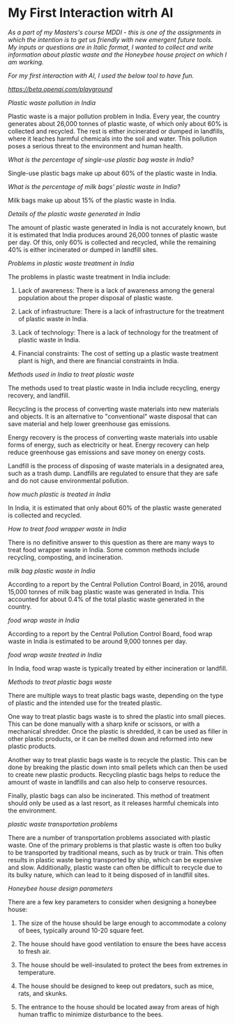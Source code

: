 # My First Interaction witrh AI 

_As a part of my Masters's course MDDI - this is one of the assignments in which the intention is to get us friendly with new emergent future tools.  
My inputs or questions are in Italic format, I wanted to collect and write information about plastic waste and the Honeybee house project on which I am working._

_For my first interaction with AI, I used the below tool to have fun._

_https://beta.openai.com/playground_

_Plastic waste pollution in India_

Plastic waste is a major pollution problem in India. Every year, the country generates about 26,000 tonnes of plastic waste, of which only about 60% is collected and recycled. The rest is either incinerated or dumped in landfills, where it leaches harmful chemicals into the soil and water. This pollution poses a serious threat to the environment and human health.

*What is the percentage of single-use plastic bag waste in India?*

Single-use plastic bags make up about 60% of the plastic waste in India.

_What is the percentage of milk bags' plastic waste in India?_

Milk bags make up about 15% of the plastic waste in India.

_Details of the plastic waste generated in India_

The amount of plastic waste generated in India is not accurately known, but it is estimated that India produces around 26,000 tonnes of plastic waste per day. Of this, only 60% is collected and recycled, while the remaining 40% is either incinerated or dumped in landfill sites.

_Problems in plastic waste treatment in India_

The problems in plastic waste treatment in India include:

1. Lack of awareness: There is a lack of awareness among the general population about the proper disposal of plastic waste.

2. Lack of infrastructure: There is a lack of infrastructure for the treatment of plastic waste in India.

3. Lack of technology: There is a lack of technology for the treatment of plastic waste in India.

4. Financial constraints: The cost of setting up a plastic waste treatment plant is high, and there are financial constraints in India.

_Methods used in India to treat plastic waste_

The methods used to treat plastic waste in India include recycling, energy recovery, and landfill.

Recycling is the process of converting waste materials into new materials and objects. It is an alternative to "conventional" waste disposal that can save material and help lower greenhouse gas emissions.

Energy recovery is the process of converting waste materials into usable forms of energy, such as electricity or heat. Energy recovery can help reduce greenhouse gas emissions and save money on energy costs.

Landfill is the process of disposing of waste materials in a designated area, such as a trash dump. Landfills are regulated to ensure that they are safe and do not cause environmental pollution.

_how much plastic is treated in India_

In India, it is estimated that only about 60% of the plastic waste generated is collected and recycled.

_How to treat food wrapper waste in India_

There is no definitive answer to this question as there are many ways to treat food wrapper waste in India. Some common methods include recycling, composting, and incineration.

_milk bag plastic waste in India_

According to a report by the Central Pollution Control Board, in 2016, around 15,000 tonnes of milk bag plastic waste was generated in India. This accounted for about 0.4% of the total plastic waste generated in the country.

_food wrap waste in India_

According to a report by the Central Pollution Control Board, food wrap waste in India is estimated to be around 9,000 tonnes per day.


_food wrap waste treated in India_

In India, food wrap waste is typically treated by either incineration or landfill.

_Methods to treat plastic bags waste_

There are multiple ways to treat plastic bags waste, depending on the type of plastic and the intended use for the treated plastic. 

One way to treat plastic bags waste is to shred the plastic into small pieces. This can be done manually with a sharp knife or scissors, or with a mechanical shredder. Once the plastic is shredded, it can be used as filler in other plastic products, or it can be melted down and reformed into new plastic products.

Another way to treat plastic bags waste is to recycle the plastic. This can be done by breaking the plastic down into small pellets which can then be used to create new plastic products. Recycling plastic bags helps to reduce the amount of waste in landfills and can also help to conserve resources.

Finally, plastic bags can also be incinerated. This method of treatment should only be used as a last resort, as it releases harmful chemicals into the environment.

_plastic waste transportation problems_

There are a number of transportation problems associated with plastic waste. One of the primary problems is that plastic waste is often too bulky to be transported by traditional means, such as by truck or train. This often results in plastic waste being transported by ship, which can be expensive and slow. Additionally, plastic waste can often be difficult to recycle due to its bulky nature, which can lead to it being disposed of in landfill sites.



_Honeybee house design parameters_

There are a few key parameters to consider when designing a honeybee house:

1. The size of the house should be large enough to accommodate a colony of bees, typically around 10-20 square feet.

2. The house should have good ventilation to ensure the bees have access to fresh air.

3. The house should be well-insulated to protect the bees from extremes in temperature.

4. The house should be designed to keep out predators, such as mice, rats, and skunks.

5. The entrance to the house should be located away from areas of high human traffic to minimize disturbance to the bees.
